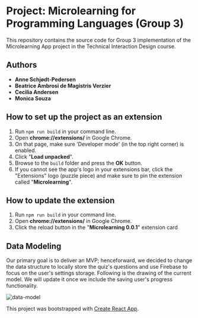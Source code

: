 # Project: Microlearning for Programming Languages (Group 3)

This repository contains the source code for Group 3 implementation
of the Microlearning App project in the Technical Interaction Design course.

## Authors

- **Anne Schjødt-Pedersen**
- **Beatrice Ambrosi de Magistris Verzier**
- **Cecilia Andersen**
- **Monica Souza**

## How to set up the project as an extension

1. Run `npm run build` in your command line.
2. Open **chrome://extensions/** in Google Chrome.
3. On that page, make sure 'Developer mode' (in the top right corner) is enabled.
4. Click "**Load unpacked**".
5. Browse to the `build` folder and press the **OK** button.
6. If you cannot see the app's logo in your extensions bar, click the "Extensions" logo (puzzle piece) and make sure to pin the extension called "**Microlearning**".

## How to update the extension

1. Run `npm run build` in your command line.
2. Open **chrome://extensions/** in Google Chrome.
3. Click the reload button in the "**Microlearning 0.0.1**" extension card

## Data Modeling

Our primary goal is to deliver an MVP; henceforward, we decided to change the data structure to locally store the quiz's questions and use Firebase to focus on the user's settings storage. Following is the drawing of the current model. We will update it once we include the saving user's progress functionality.

![data-model](https://user-images.githubusercontent.com/72602527/102727433-e8971b00-4325-11eb-9442-13354a2b6aca.jpg)

This project was bootstrapped with [Create React App](https://github.com/facebook/create-react-app).
